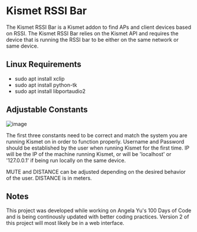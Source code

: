 # Kismet RSSI Bar

The Kismet RSSI Bar is a Kismet addon to find APs and client devices based on RSSI.
The Kismet RSSI Bar relies on the Kismet API and requires the device that is running
the RSSI bar to be either on the same network or same device. 

## Linux Requirements
 
 * sudo apt install xclip
 * sudo apt install python-tk
 * sudo apt install libportaudio2

## Adjustable Constants

![image](https://user-images.githubusercontent.com/96986202/203411908-3631558c-8e68-4379-9c5f-edbc3b1e4694.png)

The first three constants need to be correct and match the system
you are running Kismet on in order to function properly. Username 
and Password should be established by the user when running Kismet
for the first time. IP will be the IP of the machine running Kismet,
or will be 'localhost' or '127.0.0.1' if being run locally on the same
device.

MUTE and DISTANCE can be adjusted depending on the desired behavior of the user.
DISTANCE is in meters. 

## Notes

This project was developed while working on Angela Yu's 100 Days of Code
and is being continously updated with better coding practices. Version 2 of
this project will most likely be in a web interface. 

